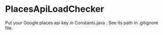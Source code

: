 # PlacesApiLoadChecker

Put your Google places api key in Constants.java . See its path in .gitignore file.
